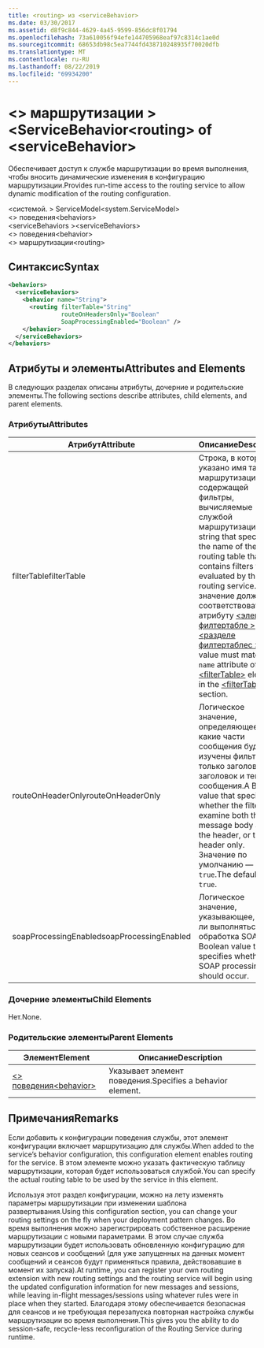 ```yaml
---
title: <routing> из <serviceBehavior>
ms.date: 03/30/2017
ms.assetid: d8f9c844-4629-4a45-9599-856dc8f01794
ms.openlocfilehash: 73a610056f94efe144705968eaf97c8314c1ae0d
ms.sourcegitcommit: 68653db98c5ea7744fd438710248935f70020dfb
ms.translationtype: MT
ms.contentlocale: ru-RU
ms.lasthandoff: 08/22/2019
ms.locfileid: "69934200"
---
```

# <a name="routing-of-servicebehavior"></a><span data-ttu-id="3f57e-102">\<> маршрутизации > \<ServiceBehavior</span><span class="sxs-lookup"><span data-stu-id="3f57e-102">\<routing> of \<serviceBehavior></span></span>
<span data-ttu-id="3f57e-103">Обеспечивает доступ к службе маршрутизации во время выполнения, чтобы вносить динамические изменения в конфигурацию маршрутизации.</span><span class="sxs-lookup"><span data-stu-id="3f57e-103">Provides run-time access to the routing service to allow dynamic modification of the routing configuration.</span></span>  
  
 <span data-ttu-id="3f57e-104">\<системой. > ServiceModel</span><span class="sxs-lookup"><span data-stu-id="3f57e-104">\<system.ServiceModel></span></span>  
<span data-ttu-id="3f57e-105">\<> поведения</span><span class="sxs-lookup"><span data-stu-id="3f57e-105">\<behaviors></span></span>  
<span data-ttu-id="3f57e-106">\<serviceBehaviors ></span><span class="sxs-lookup"><span data-stu-id="3f57e-106">\<serviceBehaviors></span></span>  
<span data-ttu-id="3f57e-107">\<> поведения</span><span class="sxs-lookup"><span data-stu-id="3f57e-107">\<behavior></span></span>  
<span data-ttu-id="3f57e-108">\<> маршрутизации</span><span class="sxs-lookup"><span data-stu-id="3f57e-108">\<routing></span></span>  
  
## <a name="syntax"></a><span data-ttu-id="3f57e-109">Синтаксис</span><span class="sxs-lookup"><span data-stu-id="3f57e-109">Syntax</span></span>  
  
```xml  
<behaviors>
  <serviceBehaviors>
    <behavior name="String">
      <routing filterTable="String"
               routeOnHeadersOnly="Boolean"
               SoapProcessingEnabled="Boolean" />
    </behavior>
  </serviceBehaviors>
</behaviors>
```  
  
## <a name="attributes-and-elements"></a><span data-ttu-id="3f57e-110">Атрибуты и элементы</span><span class="sxs-lookup"><span data-stu-id="3f57e-110">Attributes and Elements</span></span>  
 <span data-ttu-id="3f57e-111">В следующих разделах описаны атрибуты, дочерние и родительские элементы.</span><span class="sxs-lookup"><span data-stu-id="3f57e-111">The following sections describe attributes, child elements, and parent elements.</span></span>  
  
### <a name="attributes"></a><span data-ttu-id="3f57e-112">Атрибуты</span><span class="sxs-lookup"><span data-stu-id="3f57e-112">Attributes</span></span>  
  
|<span data-ttu-id="3f57e-113">Атрибут</span><span class="sxs-lookup"><span data-stu-id="3f57e-113">Attribute</span></span>|<span data-ttu-id="3f57e-114">Описание</span><span class="sxs-lookup"><span data-stu-id="3f57e-114">Description</span></span>|  
|---------------|-----------------|  
|<span data-ttu-id="3f57e-115">filterTable</span><span class="sxs-lookup"><span data-stu-id="3f57e-115">filterTable</span></span>|<span data-ttu-id="3f57e-116">Строка, в которой указано имя таблицы маршрутизации, содержащей фильтры, вычисляемые службой маршрутизации.</span><span class="sxs-lookup"><span data-stu-id="3f57e-116">A string that specifies the name of the routing table that contains filters to be evaluated by the routing service.</span></span> <span data-ttu-id="3f57e-117">Это значение должно соответствовать `name` атрибуту [ \<элемента филтертабле >](filtertable.md) в [ \<разделе филтертаблес >](filtertables.md) .</span><span class="sxs-lookup"><span data-stu-id="3f57e-117">This value must match the `name` attribute of a [\<filterTable>](filtertable.md) element in the [\<filterTables>](filtertables.md) section.</span></span>|  
|<span data-ttu-id="3f57e-118">routeOnHeaderOnly</span><span class="sxs-lookup"><span data-stu-id="3f57e-118">routeOnHeaderOnly</span></span>|<span data-ttu-id="3f57e-119">Логическое значение, определяющее, какие части сообщения будут изучены фильтром: только заголовок или заголовок и текст сообщения.</span><span class="sxs-lookup"><span data-stu-id="3f57e-119">A Boolean value that specifies whether the filter will examine both the message body and the header, or the header only.</span></span> <span data-ttu-id="3f57e-120">Значение по умолчанию — `true`.</span><span class="sxs-lookup"><span data-stu-id="3f57e-120">The default is `true`.</span></span>|  
|<span data-ttu-id="3f57e-121">soapProcessingEnabled</span><span class="sxs-lookup"><span data-stu-id="3f57e-121">soapProcessingEnabled</span></span>|<span data-ttu-id="3f57e-122">Логическое значение, указывающее, будет ли выполняться обработка SOAP.</span><span class="sxs-lookup"><span data-stu-id="3f57e-122">A Boolean value that specifies whether SOAP processing should occur.</span></span>|  
  
### <a name="child-elements"></a><span data-ttu-id="3f57e-123">Дочерние элементы</span><span class="sxs-lookup"><span data-stu-id="3f57e-123">Child Elements</span></span>  
 <span data-ttu-id="3f57e-124">Нет.</span><span class="sxs-lookup"><span data-stu-id="3f57e-124">None.</span></span>  
  
### <a name="parent-elements"></a><span data-ttu-id="3f57e-125">Родительские элементы</span><span class="sxs-lookup"><span data-stu-id="3f57e-125">Parent Elements</span></span>  
  
|<span data-ttu-id="3f57e-126">Элемент</span><span class="sxs-lookup"><span data-stu-id="3f57e-126">Element</span></span>|<span data-ttu-id="3f57e-127">Описание</span><span class="sxs-lookup"><span data-stu-id="3f57e-127">Description</span></span>|  
|-------------|-----------------|  
|[<span data-ttu-id="3f57e-128">\<> поведения</span><span class="sxs-lookup"><span data-stu-id="3f57e-128">\<behavior></span></span>](behavior-of-endpointbehaviors.md)|<span data-ttu-id="3f57e-129">Указывает элемент поведения.</span><span class="sxs-lookup"><span data-stu-id="3f57e-129">Specifies a behavior element.</span></span>|  
  
## <a name="remarks"></a><span data-ttu-id="3f57e-130">Примечания</span><span class="sxs-lookup"><span data-stu-id="3f57e-130">Remarks</span></span>  
 <span data-ttu-id="3f57e-131">Если добавить к конфигурации поведения службы, этот элемент конфигурации включает маршрутизацию для службы.</span><span class="sxs-lookup"><span data-stu-id="3f57e-131">When added to the service’s behavior configuration, this configuration element enables routing for the service.</span></span> <span data-ttu-id="3f57e-132">В этом элементе можно указать фактическую таблицу маршрутизации, которая будет использоваться службой.</span><span class="sxs-lookup"><span data-stu-id="3f57e-132">You can specify the actual routing table to be used by the service in this element.</span></span>  
  
 <span data-ttu-id="3f57e-133">Используя этот раздел конфигурации, можно на лету изменять параметры маршрутизации при изменении шаблона развертывания.</span><span class="sxs-lookup"><span data-stu-id="3f57e-133">Using this configuration section, you can change your routing settings on the fly when your deployment pattern changes.</span></span> <span data-ttu-id="3f57e-134">Во время выполнения можно зарегистрировать собственное расширение маршрутизации с новыми параметрами. В этом случае служба маршрутизации будет использовать обновленную конфигурацию для новых сеансов и сообщений (для уже запущенных на данных момент сообщений и сеансов будут применяться правила, действовавшие в момент их запуска).</span><span class="sxs-lookup"><span data-stu-id="3f57e-134">At runtime, you can register your own routing extension with new routing settings and the routing service will begin using the updated configuration information for new messages and sessions, while leaving in-flight messages/sessions using whatever rules were in place when they started.</span></span>  <span data-ttu-id="3f57e-135">Благодаря этому обеспечивается безопасная для сеансов и не требующая перезапуска повторная настройка службы маршрутизации во время выполнения.</span><span class="sxs-lookup"><span data-stu-id="3f57e-135">This gives you the ability to do session-safe, recycle-less reconfiguration of the Routing Service during runtime.</span></span>  
